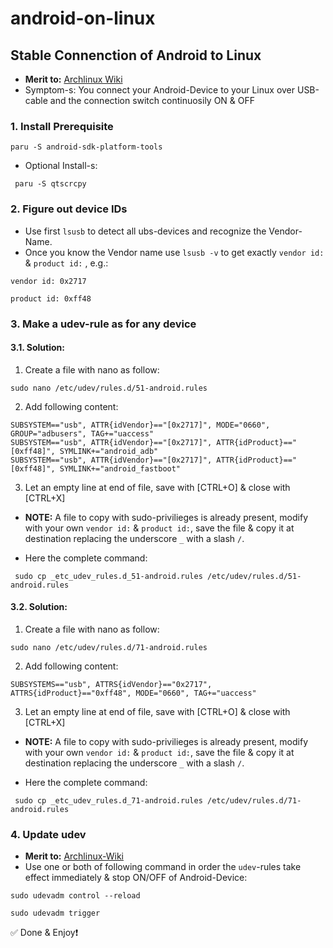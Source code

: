 # android-on-linux
## Stable Connenction of Android to Linux
* **Merit to:** [Archlinux Wiki](https://wiki.archlinux.org/title/Android_Debug_Bridge) 
* Symptom-s: You connect your Android-Device to your Linux over USB-cable and the connection switch continuosily ON & OFF

### 1. Install Prerequisite 

`paru -S android-sdk-platform-tools`

* Optional Install-s:

` paru -S qtscrcpy`

### 2. Figure out device IDs
* Use first `lsusb` to detect all ubs-devices and recognize the Vendor-Name.
* Once you know the Vendor name use `lsusb -v` to get exactly `vendor id:` & `product id:` , e.g.:

```
vendor id: 0x2717

product id: 0xff48
```

### 3. Make a udev-rule as for any device
#### 3.1. Solution:
1. Create a file with nano as follow:

`sudo nano /etc/udev/rules.d/51-android.rules` 

2. Add following content: 

```
SUBSYSTEM=="usb", ATTR{idVendor}=="[0x2717]", MODE="0660", GROUP="adbusers", TAG+="uaccess"
SUBSYSTEM=="usb", ATTR{idVendor}=="[0x2717]", ATTR{idProduct}=="[0xff48]", SYMLINK+="android_adb"
SUBSYSTEM=="usb", ATTR{idVendor}=="[0x2717]", ATTR{idProduct}=="[0xff48]", SYMLINK+="android_fastboot"

```

3. Let an empty line at end of file, save with [CTRL+O] & close with [CTRL+X]

* **NOTE:** A file to copy with sudo-privilieges is already present, modify with your own `vendor id:` & `product id:`, save the file & copy it at destination replacing the underscore `_` with a slash `/`.

* Here the complete command:

` sudo cp _etc_udev_rules.d_51-android.rules /etc/udev/rules.d/51-android.rules`

#### 3.2. Solution:
1. Create a file with nano as follow:

`sudo nano /etc/udev/rules.d/71-android.rules` 

2. Add following content: 

```
SUBSYSTEMS=="usb", ATTRS{idVendor}=="0x2717", ATTRS{idProduct}=="0xff48", MODE="0660", TAG+="uaccess"

```

3. Let an empty line at end of file, save with [CTRL+O] & close with [CTRL+X]

* **NOTE:** A file to copy with sudo-privilieges is already present, modify with your own `vendor id:` & `product id:`, save the file & copy it at destination replacing the underscore `_` with a slash `/`.

* Here the complete command:

` sudo cp _etc_udev_rules.d_71-android.rules /etc/udev/rules.d/71-android.rules`

### 4. Update udev
* **Merit to:** [Archlinux-Wiki](https://wiki.archlinux.org/title/Udev#Loading_new_rules)
* Use one or both of following command in order the `udev`-rules take effect immediately & stop ON/OFF of Android-Device:
```
sudo udevadm control --reload

sudo udevadm trigger
```


✅ Done & Enjoy❗️







